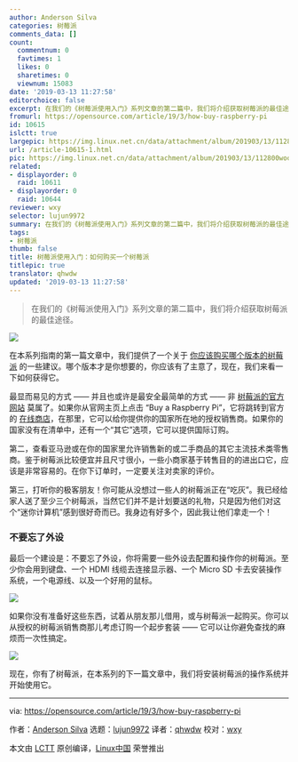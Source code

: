 ```yaml
---
author: Anderson Silva
categories: 树莓派
comments_data: []
count:
  commentnum: 0
  favtimes: 1
  likes: 0
  sharetimes: 0
  viewnum: 15083
date: '2019-03-13 11:27:58'
editorchoice: false
excerpt: 在我们的《树莓派使用入门》系列文章的第二篇中，我们将介绍获取树莓派的最佳途径。
fromurl: https://opensource.com/article/19/3/how-buy-raspberry-pi
id: 10615
islctt: true
largepic: https://img.linux.net.cn/data/attachment/album/201903/13/112800wooeozeefgeowoym.jpg
url: /article-10615-1.html
pic: https://img.linux.net.cn/data/attachment/album/201903/13/112800wooeozeefgeowoym.jpg.thumb.jpg
related:
- displayorder: 0
  raid: 10611
- displayorder: 0
  raid: 10644
reviewer: wxy
selector: lujun9972
summary: 在我们的《树莓派使用入门》系列文章的第二篇中，我们将介绍获取树莓派的最佳途径。
tags:
- 树莓派
thumb: false
title: 树莓派使用入门：如何购买一个树莓派
titlepic: true
translator: qhwdw
updated: '2019-03-13 11:27:58'
---
```



> 
> 在我们的《树莓派使用入门》系列文章的第二篇中，我们将介绍获取树莓派的最佳途径。
> 
> 
> 


![](/data/attachment/album/201903/13/112800wooeozeefgeowoym.jpg)


在本系列指南的第一篇文章中，我们提供了一个关于 [你应该购买哪个版本的树莓派](/article-10611-1.html) 的一些建议。哪个版本才是你想要的，你应该有了主意了，现在，我们来看一下如何获得它。


最显而易见的方式 —— 并且也或许是最安全最简单的方式 —— 非 [树莓派的官方网站](https://www.raspberrypi.org/) 莫属了。如果你从官网主页上点击 “Buy a Raspberry Pi”，它将跳转到官方的 [在线商店](https://www.raspberrypi.org/products/)，在那里，它可以给你提供你的国家所在地的授权销售商。如果你的国家没有在清单中，还有一个“其它”选项，它可以提供国际订购。


第二，查看亚马逊或在你的国家里允许销售新的或二手商品的其它主流技术类零售商。鉴于树莓派比较便宜并且尺寸很小，一些小商家基于转售目的的进出口它，应该是非常容易的。在你下订单时，一定要关注对卖家的评价。


第三，打听你的极客朋友！你可能从没想过一些人的树莓派正在“吃灰”。我已经给家人送了至少三个树莓派，当然它们并不是计划要送的礼物，只是因为他们对这个“迷你计算机”感到很好奇而已。我身边有好多个，因此我让他们拿走一个！


### 不要忘了外设


最后一个建设是：不要忘了外设，你将需要一些外设去配置和操作你的树莓派。至少你会用到键盘、一个 HDMI 线缆去连接显示器、一个 Micro SD 卡去安装操作系统，一个电源线、以及一个好用的鼠标。


![](/data/attachment/album/201903/13/112801gxw7mzk2zekanznq.jpg)


如果你没有准备好这些东西，试着从朋友那儿借用，或与树莓派一起购买。你可以从授权的树莓派销售商那儿考虑订购一个起步套装 —— 它可以让你避免查找的麻烦而一次性搞定。


![](/data/attachment/album/201903/13/112802ud0d18dj8nhv1prh.jpg)


现在，你有了树莓派，在本系列的下一篇文章中，我们将安装树莓派的操作系统并开始使用它。




---


via: <https://opensource.com/article/19/3/how-buy-raspberry-pi>


作者：[Anderson Silva](https://opensource.com/users/ansilva) 选题：[lujun9972](https://github.com/lujun9972) 译者：[qhwdw](https://github.com/qhwdw) 校对：[wxy](https://github.com/wxy)


本文由 [LCTT](https://github.com/LCTT/TranslateProject) 原创编译，[Linux中国](https://linux.cn/) 荣誉推出